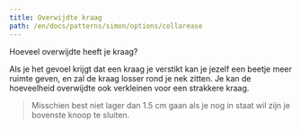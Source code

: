 ```yaml
---
title: Overwijdte kraag
path: /en/docs/patterns/simon/options/collarease
---
```


Hoeveel overwijdte heeft je kraag?

Als je het gevoel krijgt dat een kraag je verstikt kan je jezelf een beetje meer ruimte geven, en zal de kraag losser rond je nek zitten. Je kan de hoeveelheid overwijdte ook verkleinen voor een strakkere kraag.

> Misschien best niet lager dan 1.5 cm gaan als je nog in staat wil zijn je bovenste knoop te sluiten.
